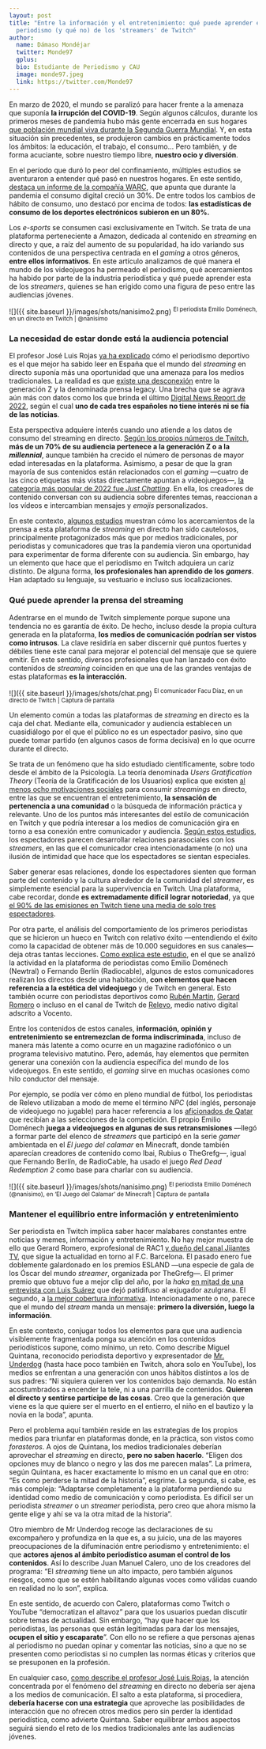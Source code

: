 ```yaml
---
layout: post
title: "Entre la información y el entretenimiento: qué puede aprender el
  periodismo (y qué no) de los 'streamers' de Twitch"
author:
  name: Dámaso Mondéjar
  twitter: Monde97
  gplus:  
  bio: Estudiante de Periodismo y CAU
  image: monde97.jpeg
  link: https://twitter.com/Monde97
---
```

En marzo de 2020, el mundo se paralizó para hacer frente a la amenaza que suponía **la irrupción del COVID-19**. Según algunos cálculos, durante los primeros meses de pandemia hubo más gente encerrada en sus hogares [que población mundial viva durante la Segunda Guerra Mundial](https://www.sciencedirect.com/science/article/pii/S259029112100022X). Y, en esta situación sin precedentes, se produjeron cambios en prácticamente todos los ámbitos: la educación, el trabajo, el consumo… Pero también, y de forma acuciante, sobre nuestro tiempo libre, **nuestro ocio y diversión**.

En el período que duró lo peor del confinamiento, múltiples estudios se aventuraron a entender qué pasó en nuestros hogares. En este sentido, [destaca un informe de la compañía WARC](https://www.warc.com/newsandopinion/opinion/covid-19-causes-digital-consumption-to-rise-by-over-30-forming-new-and-lasting-consumer-habits/en-gb/4209), que apunta que durante la pandemia el consumo digital creció un 30%. De entre todos los cambios de hábito de consumo, uno destacó por encima de todos: **las estadísticas de consumo de los deportes electrónicos subieron en un 80%.** 

Los *e-sports* se consumen casi exclusivamente en Twitch. Se trata de una plataforma perteneciente a Amazon, dedicada al contenido en *streaming* en directo y que, a raíz del aumento de su popularidad, ha ido variando sus contenidos de una perspectiva centrada en el *gaming*  a otros géneros, **entre ellos informativos**. En este artículo analizamos de qué manera el mundo de los videojuegos ha permeado el periodismo, qué acercamientos ha habido por parte de la industria periodística y qué puede aprender esta de los *streamers*, quienes se han erigido como una figura de peso entre las audiencias jóvenes. 

![]({{ site.baseurl }}/images/shots/nanisimo2.png)
<sup>El periodista Emilio Doménech, en un directo en Twitch | @nanisimo

### La necesidad de estar donde está la audiencia potencial

El profesor José Luis Rojas [ya ha explicado](https://mip.umh.es/blog/2022/11/08/twitch-y-la-expansion-del-periodismo-deportivo-ante-el-mundial-de-qatar/) cómo el periodismo deportivo es el que mejor ha sabido leer en España que el mundo del *streaming* en directo suponía más una oportunidad que una amenaza para los medios tradicionales. La realidad es que [existe una desconexión](https://reutersinstitute.politics.ox.ac.uk/digital-news-report/2022/young-audiences-news-media) entre la generación Z y la denominada prensa legacy. Una brecha que se agrava aún más con datos como los que brinda el último [Digital News Report de 2022](https://www.digitalnewsreport.es/author/alfvara/), según el cual **uno de cada tres españoles no tiene interés ni se fía de las noticias**.

Esta perspectiva adquiere interés cuando uno atiende a los datos de consumo del streaming en directo. [Según los propios números de Twitch](https://twitchadvertising.tv/audience/), **más de un 70% de su audiencia pertenece a la generación Z o a la *millennial***, aunque también ha crecido el número de personas de mayor edad interesadas en la plataforma. Asimismo, a pesar de que la gran mayoría de sus contenidos están relacionados con el *gaming* —cuatro de las cinco etiquetas más vistas directamente apuntan a videojuegos—, [la categoría más popular de 2022 fue *Just Chatting*](https://sullygnome.com/games/365/watched). En ella, los creadores de contenido conversan con su audiencia sobre diferentes temas, reaccionan a los vídeos e intercambian mensajes y *emojis* personalizados. 

<div class="flourish-embed flourish-chart" data-src="visualisation/12498776"><script src="https://public.flourish.studio/resources/embed.js"></script></div>

En este contexto, [algunos estudios](https://ddd.uab.cat/pub/analisi/analisi_a2022v66/analisi_a2022v66p45.pdf) muestran cómo los acercamientos de la prensa a esta plataforma de *streaming* en directo han sido cautelosos, principalmente protagonizados más que por medios tradicionales, por periodistas y comunicadores que tras la pandemia vieron una oportunidad para experimentar de forma diferente con su audiencia. Sin embargo, hay un elemento que hace que el periodismo en Twitch adquiera un cariz distinto. De alguna forma, **los profesionales han aprendido de los *gamers***. Han adaptado su lenguaje, su vestuario e incluso sus localizaciones. 

### Qué puede aprender la prensa del streaming

Adentrarse en el mundo de Twitch simplemente porque supone una tendencia no es garantía de éxito. De hecho, incluso desde la propia cultura generada en la plataforma, **los medios de comunicación podrían ser vistos como intrusos**.  La clave residiría en saber discernir qué puntos fuertes y débiles tiene este canal para mejorar el potencial del mensaje que se quiere emitir. En este sentido, diversos profesionales que han lanzado con éxito contenidos de *streaming* coinciden en que una de las grandes ventajas de estas plataformas **es la interacción.**

![]({{ site.baseurl }}/images/shots/chat.png)
<sup>El comunicador Facu Díaz, en un directo de Twitch | Captura de pantalla

Un elemento común a todas las plataformas de *streaming* en directo es la caja del chat. Mediante ella, comunicador y audiencia establecen un cuasidiálogo por el que el público no es un espectador pasivo, sino que puede tomar partido (en algunos casos de forma decisiva) en lo que ocurre durante el directo. 

Se trata de un fenómeno que ha sido estudiado científicamente, sobre todo desde el ámbito de la Psicología. La teoría denominada *Users Gratification Theory* (Teoría de la Gratificación de los Usuarios) explica que existen [al menos ocho motivaciones sociales](https://www.sciencedirect.com/science/article/abs/pii/S0747563218300712) para consumir *streamings* en directo, entre las que se encuentran el entretenimiento, **la sensación de pertenencia a una comunidad** o la búsqueda de información práctica y relevante. Uno de los puntos más interesantes del estilo de comunicación en Twitch y que podría interesar a los medios de comunicación gira en torno a esa conexión entre comunicador y audiencia. [Según estos estudios](https://dl.acm.org/doi/abs/10.1145/3311350.3347160), los espectadores parecen desarrollar relaciones parasociales con los *streamers*, en las que el comunicador crea intencionadamente (o no) una ilusión de intimidad que hace que los espectadores se sientan especiales. 

Saber generar esas relaciones, donde los espectadores sienten que forman parte del contenido y la cultura alrededor de la comunidad del *streamer*, es simplemente esencial para la supervivencia en Twitch. Una plataforma, cabe recordar, donde **es extremadamente difícil lograr notoriedad**, ya que [el 90% de las emisiones en Twitch tiene una media de solo tres espectadores](https://twitter.com/karjona/status/1368701114716196867?s=20&t=v5MUEkAZLCQFTfP_rD318A). 

Por otra parte, el análisis del comportamiento de los primeros periodistas que se hicieron un hueco en Twitch con relativo éxito —entendiendo el éxito como la capacidad de obtener más de 10.000 seguidores en sus canales—  deja otras tantas lecciones. [Como explica este estudio](https://ddd.uab.cat/pub/analisi/analisi_a2022v66/analisi_a2022v66p45.pdf), en el que se analizó la actividad en la plataforma de periodistas como Emilio Doménech (Newtral) o Fernando Berlín (Radiocable), algunos de estos comunicadores realizan los directos desde una habitación, **con elementos que hacen referencia a la estética del videojuego** y de Twitch en general. Esto también ocurre con periodistas deportivos como [Rubén Martín](https://www.twitch.tv/rubenmartinweb), [Gerard Romero](https://www.twitch.tv/gerardromero?lang=es) o incluso en el canal de Twitch de [Relevo](https://www.twitch.tv/relevo_deportes), medio nativo digital adscrito a Vocento.

Entre los contenidos de estos canales, **información, opinión y entretenimiento se entremezclan de forma indiscriminada**, incluso de manera más latente a como ocurre en un magazine radiofónico o un programa televisivo matutino. Pero, además, hay elementos que permiten generar una conexión con la audiencia específica del mundo de los videojuegos. En este sentido, el *gaming* sirve en muchas ocasiones como hilo conductor del mensaje. 

Por ejemplo, se podía ver cómo en pleno mundial de fútbol, los periodistas de Relevo utilizaban a modo de meme el término *NPC* (del inglés, personaje de videojuego no jugable) para hacer referencia a los [aficionados de Qatar](https://www.relevo.com/futbol/mundial-masculino/comite-supremo-sobre-fake-fans-20221116132755-nt.html) que recibían a las selecciones de la competición. El propio Emilio Doménech **juega a videojuegos en algunas de sus retransmisiones** —llegó a formar parte del elenco de *streamers* que participó en la serie *gamer* ambientada en el *El juego del calamar* en Minecraft, donde también aparecían creadores de contenido como Ibai, Rubius o TheGrefg—, igual que Fernando Berlín, de RadioCable, ha usado el juego *Red Dead Redemption 2* como base para charlar con su audiencia.

![]({{ site.baseurl }}/images/shots/nanisimo.png)
<sup>El periodista Emilio Doménech (@nanisimo), en ‘El Juego del Calamar’ de Minecraft | Captura de pantalla

### Mantener el equilibrio entre información y entretenimiento

Ser periodista en Twitch implica saber hacer malabares constantes entre noticias y memes, información y entretenimiento. No hay mejor muestra de ello que Gerard Romero, exprofesional de RAC1 [y dueño del canal Jijantes TV](https://jijantes.com/twitch/), que sigue la actualidad en torno al F.C. Barcelona. El pasado enero fue doblemente galardonado en los premios ESLAND —una especie de gala de los Óscar del mundo *streamer*, organizada por TheGrefg—. El primer premio que obtuvo fue a mejor clip del año, por la *haka* [en mitad de una entrevista con Luis Suárez](https://www.youtube.com/watch?v=NpVUN2d_QvA) que dejó patidifuso al exjugador azulgrana. El segundo, a [la mejor cobertura informativa](https://twitter.com/InfoSTREMS/status/1619810136973000704?ref_src=twsrc%5Etfw). Intencionadamente o no, parece que el mundo del *stream* manda un mensaje: **primero la diversión, luego la información**.

En este contexto, conjugar todos los elementos para que una audiencia visiblemente fragmentada ponga su atención en los contenidos periodísticos supone, como mínimo, un reto. Como describe Miguel Quintana, reconocido periodista deportivo y expresentador de [Mr. Underdog](https://www.youtube.com/channel/UC0RDNDNPRABHMxp9WBG4cqg) (hasta hace poco también en Twitch, ahora solo en YouTube), los medios se enfrentan a una generación con unos hábitos distintos a los de sus padres: “Ni siquiera quieren ver los contenidos bajo demanda. No están acostumbrados a encender la tele, ni a una parrilla de contenidos. **Quieren el directo y sentirse partícipe de las cosas**. Creo que la generación que viene es la que quiere ser el muerto en el entierro, el niño en el bautizo y la novia en la boda”, apunta.

Pero el problema aquí también reside en las estrategias de los propios medios para triunfar en plataformas donde, en la práctica, son vistos como *forasteros*. A ojos de Quintana, los medios tradicionales deberían aprovechar el *streaming* en directo, **pero no saben hacerlo**. “Eligen dos opciones muy de blanco o negro y las dos me parecen malas”. La primera, según Quintana, es hacer exactamente lo mismo en un canal que en otro: “Es como perderse la mitad de la historia”, esgrime. La segunda, si cabe, es más compleja: “Adaptarse completamente a la plataforma perdiendo su identidad como medio de comunicación y como periodista. Es difícil ser un periodista *streamer* o un *streamer* periodista, pero creo que ahora mismo la gente elige y ahí se va la otra mitad de la historia”.

Otro miembro de Mr Underdog recoge las declaraciones de su excompañero y profundiza en la que es, a su juicio, una de las mayores preocupaciones de la difuminación entre periodismo y entretenimiento: el que **actores ajenos al ámbito periodístico asuman el control de los contenidos**. Así lo describe Juan Manuel Calero, uno de los creadores del programa: “El *streaming* tiene un alto impacto, pero también algunos riesgos, como que se estén habilitando algunas voces como válidas cuando en realidad no lo son”, explica.

En este sentido, de acuerdo con Calero, plataformas como Twitch o YouTube “democratizan el altavoz” para que los usuarios puedan discutir sobre temas de actualidad. Sin embargo, “hay que hacer que los periodistas, las personas que están legitimadas para dar los mensajes, **ocupen el sitio y escaparate**”. Con ello no se refiere a que personas ajenas al periodismo no puedan opinar y comentar las noticias, sino a que no se presenten como periodistas si no cumplen las normas éticas y criterios que se presuponen en la profesión. 

En cualquier caso, [como describe el profesor José Luis Rojas](https://mip.umh.es/blog/2022/11/08/twitch-y-la-expansion-del-periodismo-deportivo-ante-el-mundial-de-qatar/), la atención concentrada por el fenómeno del *streaming* en directo no debería ser ajena a los medios de comunicación. El salto a esta plataforma, si procediera, **debería hacerse con una estrategia** que aproveche las posibilidades de interacción que no ofrecen otros medios pero sin perder la identidad periodística, como advierte Quintana. Saber equilibrar ambos aspectos seguirá siendo el reto de los medios tradicionales ante las audiencias jóvenes.